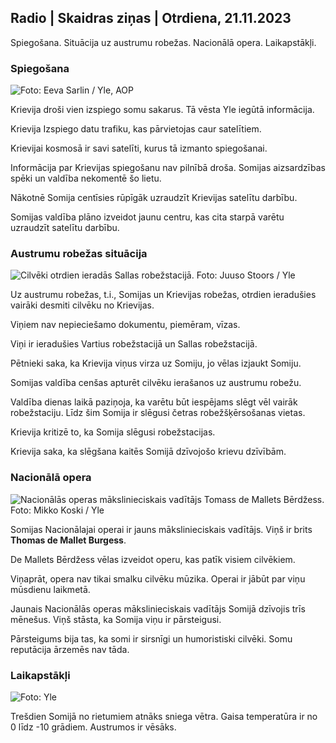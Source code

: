 ## Radio \| Skaidras ziņas \| Otrdiena, 21.11.2023

Spiegošana. Situācija uz austrumu robežas. Nacionālā opera. Laikapstākļi.

### Spiegošana

![ Foto: Eeva Sarlin / Yle, AOP](https://images.cdn.yle.fi/image/upload/c_crop,h_562,w_1000,x_0,y_32/ar_1.7777777777777777,c_fill,g_faces/,h_670dpr_1.0/q_auto:eco/f_auto/fl_lossy/v1700569701/39-1204215655ca2203557b)

Krievija droši vien izspiego somu sakarus. Tā vēsta Yle iegūtā informācija.

Krievija Izspiego datu trafiku, kas pārvietojas caur satelītiem.

Krievijai kosmosā ir savi satelīti, kurus tā izmanto spiegošanai.

Informācija par Krievijas spiegošanu nav pilnībā droša. Somijas aizsardzības spēki un valdība nekomentē šo lietu.

Nākotnē Somija centīsies rūpīgāk uzraudzīt Krievijas satelītu darbību.

Somijas valdība plāno izveidot jaunu centru, kas cita starpā varētu uzraudzīt satelītu darbību.

### Austrumu robežas situācija

![Cilvēki otrdien ieradās Sallas robežstacijā. Foto: Juuso Stoors / Yle](https://images.cdn.yle.fi/image/upload/c_crop,h_2515,w_4470,x_0,y_0/ar_1.7777777777777777,c_fill,g_faces,h_6270./d_1275,0q_auto:eco/f_auto/fl_lossy/v1700575368/39-1203513655b5b4d432e9)

Uz austrumu robežas, t.i., Somijas un Krievijas robežas, otrdien ieradušies vairāki desmiti cilvēku no Krievijas.

Viņiem nav nepieciešamo dokumentu, piemēram, vīzas.

Viņi ir ieradušies Vartius robežstacijā un Sallas robežstacijā.

Pētnieki saka, ka Krievija viņus virza uz Somiju, jo vēlas izjaukt Somiju.

Somijas valdība cenšas apturēt cilvēku ierašanos uz austrumu robežu.

Valdība dienas laikā paziņoja, ka varētu būt iespējams slēgt vēl vairāk robežstaciju. Līdz šim Somija ir slēgusi četras robežšķērsošanas vietas.

Krievija kritizē to, ka Somija slēgusi robežstacijas.

Krievija saka, ka slēgšana kaitēs Somijā dzīvojošo krievu dzīvībām.

### Nacionālā opera

![Nacionālās operas mākslinieciskais vadītājs Tomass de Mallets Bērdžess. Foto: Mikko Koski / Yle](https://images.cdn.yle.fi/image/upload/c_crop,h_3078,w_5472,x_0,y_570/ar_1.7777777777777777,c_fill,g_faces,h_6275,/d_1275,0/dq_auto:eco/f_auto/fl_lossy/v1699350873/39-1196938654a091844d91)

Somijas Nacionālajai operai ir jauns mākslinieciskais vadītājs. Viņš ir brits **Thomas de Mallet Burgess**.

De Mallets Bērdžess vēlas izveidot operu, kas patīk visiem cilvēkiem.

Viņaprāt, opera nav tikai smalku cilvēku mūzika. Operai ir jābūt par viņu mūsdienu laikmetā.

Jaunais Nacionālās operas mākslinieciskais vadītājs Somijā dzīvojis trīs mēnešus. Viņš stāsta, ka Somija viņu ir pārsteigusi.

Pārsteigums bija tas, ka somi ir sirsnīgi un humoristiski cilvēki. Somu reputācija ārzemēs nav tāda.

### Laikapstākļi

![ Foto: Yle](https://images.cdn.yle.fi/image/upload/c_crop,h_1080,w_1919,x_0,y_0/ar_1.7777777777777777,c_fill,g_faces,h_675/d_prq_120.:eco/f_auto/fl_lossy/v1700579363/39-1204521655cc80468754)

Trešdien Somijā no rietumiem atnāks sniega vētra. Gaisa temperatūra ir no 0 līdz -10 grādiem. Austrumos ir vēsāks.